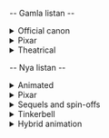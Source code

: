 -- Gamla listan --

<details>
<summary>Official canon</summary>

- [x] Snow White and the Seven Dwarfs	(1937)
- [x] Pinocchio	(1940)
- [ ] Fantasia	(1940)
- [x] Dumbo	(1941)
- [x] Bambi	(1942)
- [x] Saludos Amigos	(1943)
- [x] The Three Caballeros	(1945)
- [x] Make Mine Music	(1946)
- [x] Fun and Fancy Free	(1947)
- [x] Melody Time	(1948)
- [x] The Adventures of Ichabod and Mr. Toad	(1949)
- [x] Cinderella	(1950)
- [x] Alice in Wonderland	(1951)
- [x] Peter Pan	(1953)
- [x] Lady and the Tramp	(1955)
- [x] Sleeping Beauty	(1959)
- [x] One Hundred and One Dalmatians	(1961)
- [x] The Sword in the Stone	(1963)
- [x] The Jungle Book	(1967)
- [x] The Aristocats	(1970)
- [x] Robin Hood	(1973)
- [x] The Many Adventures of Winnie the Pooh	(1977)
- [x] The Rescuers	(1977)
- [x] The Fox and the Hound	(1981)
- [x] The Black Cauldron	(1985)
- [x] The Great Mouse Detective	(1986)
- [x] Oliver & Company	(1988)
- [x] The Little Mermaid	(1989)
- [x] The Rescuers Down Under	(1990)
- [x] Beauty and the Beast	(1991)
- [x] Aladdin	(1992)
- [x] The Lion King	(1994)
- [x] Pocahontas	(1995)
- [x] The Hunchback of Notre Dame	(1996)
- [x] Hercules	(1997)
- [x] Mulan	(1998)
- [x] Tarzan	(1999)
- [ ] Fantasia 2000	(2000)
- [x] Dinosaur	(2000)
- [x] The Emperor's New Groove	(2000)
- [x] Atlantis: The Lost Empire	(2001)
- [x] Lilo & Stitch	(2002)
- [x] Treasure Planet	(2002)
- [x] Brother Bear	(2003)
- [x] Home on the Range	(2004)
- [x] Chicken Little	(2005)
- [x] Meet the Robinsons	(2007)
- [x] Bolt	(2008)
- [x] The Princess and the Frog	(2009)
- [x] Tangled	(2010)
- [x] Winnie the Pooh	(2011)
- [x] Wreck-It Ralph	(2012)
- [x] Frozen	(2013)
- [x] Big Hero 6	(2014)
- [x] Zootopia	(2016)
- [x] Moana	(2016)
</details>

<details>
<summary>Pixar</summary>

- [x] Toy Story	(1995)
- [x] A Bug's Life	(1998)
- [x] Toy Story 2	(1999)
- [x] Monsters, Inc.	(2001)
- [x] Finding Nemo	(2003)
- [x] The Incredibles	(2004)
- [x] Cars	(2006)
- [x] Ratatouille	(2007)
- [x] WALL-E	(2008)
- [x] Up	(2009)
- [x] Toy Story 3	(2010)
- [x] Cars 2	(2011)
- [x] Brave	(2012)
- [ ] Monsters University	(2013)
</details>

<details>
<summary>Theatrical</summary>

- [x] DuckTales the Movie: Treasure of the Lost Lamp	(1990)
- [x] A Goofy Movie	(1995)
- [x] Doug's 1st Movie	(1999)
- [x] The Tigger Movie	(2000)
- [x] Recess: School's Out	(2001)
- [x] Return to Never Land	(2002)
- [x] The Jungle Book 2	(2003)
- [x] Piglet's Big Movie	(2003)
- [x] Teacher's Pet	(2004)
- [ ] Pooh's Heffalump Movie	(2005)
- [ ] Planes	(2013)
</details>


-- Nya listan --

<details>
<summary>Animated</summary>

- [ ] Mickey, Donald, Goofy: The Three Musketeers	(2004)
- [ ] Mickey's Twice Upon a Christmas	(2004)
- [ ] Valiant	(2005)
- [ ] The Wild	(2006)
- [ ] Disney's A Christmas Carol	(2009)
- [ ] Mars Needs Moms	(2011)
- [ ] Arjun: The Warrior Prince	(2012)
- [ ] Frankenweenie	(2012)
- [ ] Raya and the Last Dragon	(2021)
- [ ] Encanto	(2021)
- [ ] Diary of a Wimpy Kid	(2021)
</details>

<details>
<summary>Pixar</summary>

- [ ] Inside Out	(2015)
- [ ] The Good Dinosaur	(2015)
- [ ] Finding Dory	(2016)
- [ ] Cars 3	(2017)
- [ ] Coco	(2017)
- [ ] Incredibles 2	(2018)
- [ ] Toy Story 4	(2019)
- [ ] Onward	(2020)
- [ ] Soul	(2020)
- [ ] Luca	(2021)
- [ ] Turning Red	((202)
</details>

<details>
<summary>Sequels and spin-offs</summary>
- [ ] The Little Mermaid II: Return to the Sea	((2000))
- [ ] Lady and the Tramp II: Scamp's Adventure	(2001)
- [ ] Cinderella II: Dreams Come True	(2002)
- [ ] The Hunchback of Notre Dame II	(2002)
- [ ] 101 Dalmatians II: Patch's London Adventure	(2003)
- [ ] Stitch! The Movie	(2003)
- [ ] The Lion King 1½	(2004)
- [ ] Springtime with Roo	(2004)
- [ ] Mulan II	(2005)
- [ ] Tarzan II	(2005)
- [ ] Lilo & Stitch 2: Stitch Has a Glitch	(2005)
- [ ] Pooh's Heffalump Halloween Movie	(2005)
- [ ] Kronk's New Groove	(2005)
- [ ] Bambi II	(2006)
- [ ] Leroy and Stitch	(2006)
- [ ] Brother Bear 2	(2006)
- [ ] The Fox and the Hound 2	(2006)
- [ ] Cinderella III: A Twist in Time	(2007)
- [ ] The Little Mermaid: Ariel's Beginning	(2008)
- [ ] Planes: Fire & Rescue	(2014)
- [ ] Ralph Breaks the Internet	(2018)
- [ ] Frozen II	(2019)
</details>

<details>
<summary>Tinkerbell</summary>

- [ ] Tinker Bell	(2008)
- [ ] Tinker Bell and the Lost Treasure	(2009)
- [ ] Tinker Bell and the Great Fairy Rescue	(2010)
- [ ] Secret of the Wings	(2012)
- [ ] The Pirate Fairy	(2014)
- [ ] Tinker Bell and the Legend of the NeverBeast	(2015)
</details>

<details>
<summary>Hybrid animation</summary>

- [ ] The Reluctant Dragon	(1941)
- [ ] Victory Through Air Power	(1943)
- [ ] Song of the South	(1946)
- [ ] So Dear to My Heart	(1948)
- [ ] Mary Poppins	(1964)
- [ ] Bedknobs and Broomsticks	(1971)
- [ ] Pete's Dragon	(1977)
- [ ] Tron	(1982)
- [ ] James and the Giant Peach	(1996)
- [ ] George of the Jungle	(1997)
- [ ] Mr. Magoo	(1997)
- [ ] The Lizzie McGuire Movie	(2003)
- [ ] The Secret of the Magic Gourd	(2007)
- [ ] Enchanted	(2007)
- [ ] The Jungle Book	(2016)
- [ ] Christopher Robin	(2018)
- [ ] Mary Poppins Returns	(2018)
- [ ] Aladdin	(2019)
- [ ] The Lion King	(2019)
</details>
